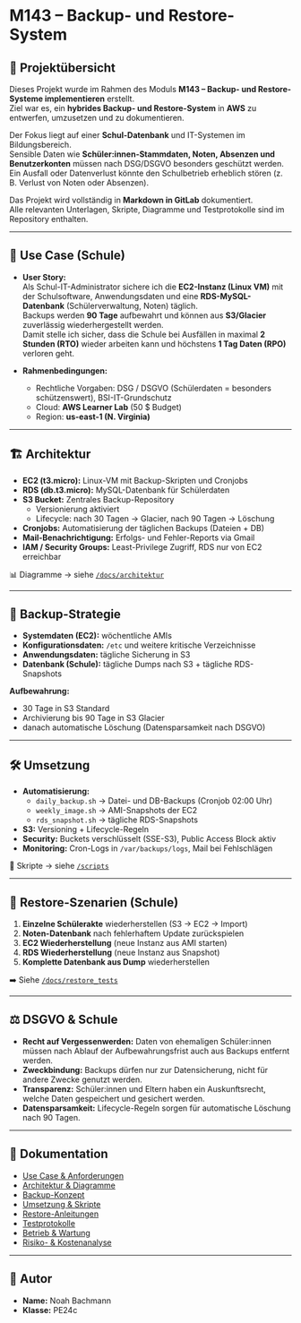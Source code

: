 # M143 – Backup- und Restore-System

## 📌 Projektübersicht
Dieses Projekt wurde im Rahmen des Moduls **M143 – Backup- und Restore-Systeme implementieren** erstellt.  
Ziel war es, ein **hybrides Backup- und Restore-System** in **AWS** zu entwerfen, umzusetzen und zu dokumentieren.  

Der Fokus liegt auf einer **Schul-Datenbank** und IT-Systemen im Bildungsbereich.  
Sensible Daten wie **Schüler:innen-Stammdaten, Noten, Absenzen und Benutzerkonten** müssen nach DSG/DSGVO besonders geschützt werden.  
Ein Ausfall oder Datenverlust könnte den Schulbetrieb erheblich stören (z. B. Verlust von Noten oder Absenzen).

Das Projekt wird vollständig in **Markdown in GitLab** dokumentiert.  
Alle relevanten Unterlagen, Skripte, Diagramme und Testprotokolle sind im Repository enthalten.  

---

## 🎯 Use Case (Schule)
- **User Story:**  
  Als Schul-IT-Administrator sichere ich die **EC2-Instanz (Linux VM)** mit der Schulsoftware, Anwendungsdaten und eine **RDS-MySQL-Datenbank** (Schülerverwaltung, Noten) täglich.  
  Backups werden **90 Tage** aufbewahrt und können aus **S3/Glacier** zuverlässig wiederhergestellt werden.  
  Damit stelle ich sicher, dass die Schule bei Ausfällen in maximal **2 Stunden (RTO)** wieder arbeiten kann und höchstens **1 Tag Daten (RPO)** verloren geht.  

- **Rahmenbedingungen:**  
  - Rechtliche Vorgaben: DSG / DSGVO (Schülerdaten = besonders schützenswert), BSI-IT-Grundschutz  
  - Cloud: **AWS Learner Lab** (50 $ Budget)  
  - Region: **us-east-1 (N. Virginia)**  

---

## 🏗️ Architektur
- **EC2 (t3.micro):** Linux-VM mit Backup-Skripten und Cronjobs  
- **RDS (db.t3.micro):** MySQL-Datenbank für Schülerdaten  
- **S3 Bucket:** Zentrales Backup-Repository  
  - Versionierung aktiviert  
  - Lifecycle: nach 30 Tagen → Glacier, nach 90 Tagen → Löschung  
- **Cronjobs:** Automatisierung der täglichen Backups (Dateien + DB)  
- **Mail-Benachrichtigung:** Erfolgs- und Fehler-Reports via Gmail  
- **IAM / Security Groups:** Least-Privilege Zugriff, RDS nur von EC2 erreichbar  

📊 Diagramme → siehe [`/docs/architektur`](docs/architektur)

---

## 🔄 Backup-Strategie
- **Systemdaten (EC2):** wöchentliche AMIs  
- **Konfigurationsdaten:** `/etc` und weitere kritische Verzeichnisse  
- **Anwendungsdaten:** tägliche Sicherung in S3  
- **Datenbank (Schule):** tägliche Dumps nach S3 + tägliche RDS-Snapshots  

**Aufbewahrung:**  
- 30 Tage in S3 Standard  
- Archivierung bis 90 Tage in S3 Glacier  
- danach automatische Löschung (Datensparsamkeit nach DSGVO)  

---

## 🛠️ Umsetzung
- **Automatisierung:**  
  - `daily_backup.sh` → Datei- und DB-Backups (Cronjob 02:00 Uhr)  
  - `weekly_image.sh` → AMI-Snapshots der EC2  
  - `rds_snapshot.sh` → tägliche RDS-Snapshots  
- **S3:** Versioning + Lifecycle-Regeln  
- **Security:** Buckets verschlüsselt (SSE-S3), Public Access Block aktiv  
- **Monitoring:** Cron-Logs in `/var/backups/logs`, Mail bei Fehlschlägen  

🔗 Skripte → siehe [`/scripts`](scripts)

---

## 🔁 Restore-Szenarien (Schule)
1. **Einzelne Schülerakte** wiederherstellen (S3 → EC2 → Import)  
2. **Noten-Datenbank** nach fehlerhaftem Update zurückspielen  
3. **EC2 Wiederherstellung** (neue Instanz aus AMI starten)  
4. **RDS Wiederherstellung** (neue Instanz aus Snapshot)  
5. **Komplette Datenbank aus Dump** wiederherstellen  

➡️ Siehe [`/docs/restore_tests`](docs/restore_tests)

---

## ⚖️ DSGVO & Schule
- **Recht auf Vergessenwerden:** Daten von ehemaligen Schüler:innen müssen nach Ablauf der Aufbewahrungsfrist auch aus Backups entfernt werden.  
- **Zweckbindung:** Backups dürfen nur zur Datensicherung, nicht für andere Zwecke genutzt werden.  
- **Transparenz:** Schüler:innen und Eltern haben ein Auskunftsrecht, welche Daten gespeichert und gesichert werden.  
- **Datensparsamkeit:** Lifecycle-Regeln sorgen für automatische Löschung nach 90 Tagen.  

---

## 📑 Dokumentation
- [Use Case & Anforderungen](docs/01_usecase.md)  
- [Architektur & Diagramme](docs/02_architektur.md)  
- [Backup-Konzept](docs/03_backup_konzept.md)  
- [Umsetzung & Skripte](docs/04_umsetzung.md)  
- [Restore-Anleitungen](docs/05_restore_guides.md)  
- [Testprotokolle](docs/06_testprotokolle.md)  
- [Betrieb & Wartung](docs/07_betrieb_wartung.md)  
- [Risiko- & Kostenanalyse](docs/08_risiko_kosten.md)  

---

## 👤 Autor
- **Name:** Noah Bachmann  
- **Klasse:** PE24c  
